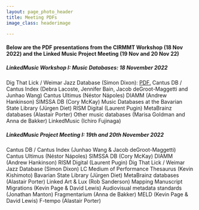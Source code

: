 ```yaml
---
layout: page_photo_header
title: Meeting PDFs
image_class: headerimage

---
```


#### Below are the PDF presentations from the CIRMMT Workshop (18 Nov 2022) and the Linked Music Project Meeting (19 Nov and 20 Nov 22)


##### LinkedMusic Workshop I: Music Databases: 18 November 2022

Dig That Lick / Weimar Jazz  Database (Simon Dixon): <a href="lm clone\linkedmusic-website\pdfs\Montreal2022-Databases-slides.pdf" target="_blank">PDF.</a>
Cantus DB / Cantus Index (Debra Lacoste, Jennifer Bain, Jacob deGroot-Maggetti and Junhao Wang)
Cantus Ultimus (Néstor Nápoles)
DIAMM (Andrew Hankinson)
SIMSSA DB (Cory McKay)
Music Databases at the Bavarian State Library (Jürgen Diet)
RISM Digital (Laurent Pugin)
MetaBrainz databases (Alastair Porter)
Other music databases (Marisa Goldman and Anna de Bakker)
LinkedMusic (Ichiro Fujinaga)

##### LinkedMusic Project Meeting I: 19th and 20th November 2022

Cantus DB / Cantus Index (Junhao Wang & Jacob deGroot-Maggetti)
Cantus Ultimus (Néstor Nápoles)
SIMSSA DB (Cory McKay)
DIAMM (Andrew Hankinson)
RISM Digital (Laurent Pugin)
Dig That Lick / Weimar Jazz Database (Simon Dixon)
LC Medium of Performance Thesaurus (Kevin Kishimoto)
Bavarian State Library (Jürgen Diet)
MetaBrainz databases (Alastair Porter)
Linked Art & Lux (Rob Sanderson)
Mapping Manuscript Migrations (Kevin Page & David Lewis)
Audiovisual metadata standards (Jonathan Manton)
Fragmentarium (Anna de Bakker)
MELD (Kevin Page & David Lewis)
F-tempo (Alastair Porter)
